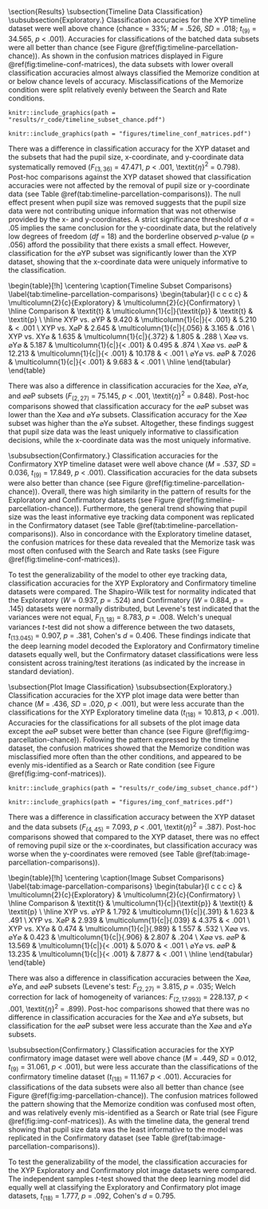 \section{Results}
\subsection{Timeline Data Classification}
\subsubsection{Exploratory.}
Classification accuracies for the XYP timeline dataset were well above chance (chance = 33\%; _M_ = .526, _SD_ = .018; _t_$_{(9)}$ = 34.565, _p_ < .001). Accuracies for classifications of the batched data subsets were all better than chance (see Figure \@ref(fig:timeline-parcellation-chance)). As shown in the confusion matrices displayed in Figure \@ref(fig:timeline-conf-matrices), the data subsets with lower overall classification accuracies almost always classified the Memorize condition at or below chance levels of accuracy. Misclassifications of the Memorize condition were split relatively evenly between the Search and Rate conditions.

<!-- Timeline Parcellation v Chance -->
```{r timeline-parcellation-chance, fig.cap = "The graph represents the average accuracy reported for each subset of the timeline data. All of the data subsets were decoded at levels better than chance (33\\%). Each subset is labeled with the mean accuracy. The error bars represent standard errors.", echo = FALSE}
knitr::include_graphics(path = "results/r_code/timeline_subset_chance.pdf")
```

<!-- Timeline Confusion Matrices -->
```{r timeline-conf-matrices, fig.cap = "The confusion matrices represent the average classification accuracies for each condition of the timeline data (S = Search, M = Memorize, R = Rate). The vertical axis of the confusion matrices represents the actual condition for trial. The horizontle axis of the confusion matrices represents the condition that was predicted by the model.", echo = FALSE}
knitr::include_graphics(path = "figures/timeline_conf_matrices.pdf")
```

There was a difference in classification accuracy for the XYP dataset and the subsets that had the pupil size, x-coordinate, and y-coordinate data systematically removed (_F_$_{(3, 36)}$ = 47.471, _p_ < .001, \textit{$\eta$}$^{2}$ = 0.798). Post-hoc comparisons against the XYP dataset showed that classification accuracies were not affected by the removal of pupil size<!-- (XY$\varnothing$; _t_$_{(18)}$ = 1.635, _p_ = .372)--> or y-coordinate data<!-- (X$\varnothing$P; _t_$_{(18)}$ = 2.645, _p_ = .056)--> (see Table \@ref(tab:timeline-parcellation-comparisons)). The null effect present when pupil size was removed suggests that the pupil size data were not contributing unique information that was not otherwise provided by the x- and y-coordinates. A strict significance threshold of $\alpha$ = .05 implies the same conclusion for the y-coordinate data, but the relatively low degrees of freedom (_df_ = 18) and the borderline observed _p_-value (_p_ = .056) afford the possibility that there exists a small effect. However, classification for the $\varnothing$YP subset was significantly lower than the XYP dataset<!-- (_t_$_{(18)}$ = 9.420, _p_ < .001)-->, showing that the x-coordinate data were uniquely informative to the classification.
<!-- %!could also include comparisons between the var-removed datasets, but this seems to tell the story..right? -->

<!-- Timeline Parcellation Comparisons -->
\begin{table}[!h]
    \centering
    \caption{Timeline Subset Comparisons}
    \label{tab:timeline-parcellation-comparisons}
    \begin{tabular}{l c c c c}
         & \multicolumn{2}{c}{Exploratory} & \multicolumn{2}{c}{Confirmatory} \\
        \hline
        Comparison & \textit{t} & \multicolumn{1}{c|}{\textit{p}} & \textit{t} & \textit{p} \\
        \hline
        XYP vs. $\varnothing$YP & 9.420 & \multicolumn{1}{c|}{< .001} & 5.210 & < .001 \\
        XYP vs. X$\varnothing$P & 2.645 & \multicolumn{1}{c|}{.056} & 3.165 & .016 \\
        XYP vs. XY$\varnothing$ & 1.635 & \multicolumn{1}{c|}{.372} & 1.805 & .288 \\
        X$\varnothing\varnothing$ vs. $\varnothing$Y$\varnothing$ & 5.187 & \multicolumn{1}{c|}{< .001} & 0.495 & .874 \\
        X$\varnothing\varnothing$ vs. $\varnothing\varnothing$P & 12.213 & \multicolumn{1}{c|}{< .001} & 10.178 & < .001 \\
        $\varnothing$Y$\varnothing$ vs. $\varnothing\varnothing$P & 7.026 & \multicolumn{1}{c|}{< .001} & 9.683 & < .001 \\
        \hline
    \end{tabular}
\end{table}

There was also a difference in classification accuracies for the X$\varnothing\varnothing$, $\varnothing$Y$\varnothing$, and $\varnothing\varnothing$P subsets (_F_$_{(2, 27)}$ = 75.145, _p_ < .001, \textit{$\eta$}$^{2}$ = 0.848). Post-hoc comparisons showed that classification accuracy for the $\varnothing\varnothing$P subset was lower than the X$\varnothing\varnothing$<!-- (_t_$_{(18)}$ = 12.213, _p_ < .001)--> and $\varnothing$Y$\varnothing$<!-- (_t_$_{(18)}$ = 7.026, _p_ < .001)--> subsets. Classification accuracy for the X$\varnothing\varnothing$ subset was higher than the $\varnothing$Y$\varnothing$ subset<!-- (_t_$_{(18)}$ = 5.187, _p_ < .001)-->. Altogether, these findings suggest that pupil size data was the least uniquely informative to classification decisions, while the x-coordinate data was the most uniquely informative.

\subsubsection{Confirmatory.}
Classification accuracies for the Confirmatory XYP timeline dataset were well above chance (_M_ = .537, _SD_ = 0.036, _t_$_{(9)}$ = 17.849, _p_ < .001). Classification accuracies for the data subsets were also better than chance (see Figure \@ref(fig:timeline-parcellation-chance)). Overall, there was high similarity in the pattern of results for the Exploratory and Confirmatory datasets (see Figure \@ref(fig:timeline-parcellation-chance)). Furthermore, the general trend showing that pupil size was the least informative eye tracking data component was replicated in the Confirmatory dataset (see Table \@ref(tab:timeline-parcellation-comparisons)). Also in concordance with the Exploratory timeline dataset, the confusion matrices for these data revealed that the Memorize task was most often confused with the Search and Rate tasks (see Figure \@ref(fig:timeline-conf-matrices)).

To test the generalizability of the model to other eye tracking data, classification accuracies for the XYP Exploratory and Confirmatory timeline datasets were compared. The Shapiro-Wilk test for normality indicated that the Exploratory (_W_ = 0.937, _p_ = .524) and Confirmatory (_W_ = 0.884, _p_ = .145) datasets were normally distributed, but Levene's test indicated that the variances were not equal, _F_$_{(1, 18)}$ = 8.783, _p_ = .008. Welch's unequal variances _t_-test did not show a difference between the two datasets, _t_$_{(13.045)}$ = 0.907, _p_ = .381, Cohen's _d_ = 0.406. These findings indicate that the deep learning model decoded the Exploratory and Confirmatory timeline datasets equally well, but the Confirmatory dataset classifications were less consistent across training/test iterations (as indicated by the increase in standard deviation).<!-- likely the product of a lot fewer data points -->

\subsection{Plot Image Classification}
\subsubsection{Exploratory.}
Classification accuracies for the XYP plot image data were better than chance (_M_ = .436, _SD_ = .020, _p_ < .001), but were less accurate than the classifications for the XYP Exploratory timeline data (_t_$_{(18)}$ = 10.813, _p_ < .001). Accuracies for the classifications for all subsets of the plot image data except the $\varnothing\varnothing$P subset were better than chance (see Figure \@ref(fig:img-parcellation-chance)). Following the pattern expressed by the timeline dataset, the confusion matrices showed that the Memorize condition was misclassified more often than the other conditions, and appeared to be evenly mis-identified as a Search or Rate condition (see Figure \@ref(fig:img-conf-matrices)).

<!-- Image Parcellations v Chance -->
```{r img-parcellation-chance, fig.cap = "The graph represents the average accuracy reported for each subset of the image data. All of the data subsets except for the Exploratory $\\varnothing\\varnothing$P dataset were decoded at levels better than chance (33\\%). Each subset is labeled with the mean accuracy. The error bars represent standard errors.", echo = FALSE}
knitr::include_graphics(path = "results/r_code/img_subset_chance.pdf")
```

<!-- Image Confusion Matrices -->
```{r img-conf-matrices, fig.cap = "The confusion matrices represent the average classification accuracies for each condition of the image data (S = Search, M = Memorize, R = Rate). The vertical axis of the confusion matrices represents the actual condition for the trial. The horizontle axis of the confusion matrices represents the condition that was predicted by the model.", echo = FALSE}
knitr::include_graphics(path = "figures/img_conf_matrices.pdf")
```

There was a difference in classification accuracy between the XYP dataset and the data subsets (_F_$_{(4, 45)}$ = 7.093, _p_ < .001, \textit{$\eta$}$^{2}$ = .387). Post-hoc comparisons showed that compared to the XYP dataset, there was no effect of removing pupil size<!-- (XY$\varnothing$; _t_$_{(18)}$ = 0.474, _p_ = .989)--> or the x-coordinates<!-- ($\varnothing$YP; _t_$_{(18)}$ = 1.792, _p_ = .391)-->, but classification accuracy was worse when the y-coordinates were removed<!-- (X$\varnothing$P; _t_$_{(18)}$ = 2.939, _p_ = .039)--> (see Table \@ref(tab:image-parcellation-comparisons)).

<!-- Image Parcellation Comparisons -->
\begin{table}[!h]
    \centering
    \caption{Image Subset Comparisons}
    \label{tab:image-parcellation-comparisons}
    \begin{tabular}{l c c c c}
         & \multicolumn{2}{c}{Exploratory} & \multicolumn{2}{c}{Confirmatory} \\
        \hline
        Comparison & \textit{t} & \multicolumn{1}{c|}{\textit{p}} & \textit{t} & \textit{p} \\
        \hline
        XYP vs. $\varnothing$YP & 1.792 & \multicolumn{1}{c|}{.391} & 1.623 & .491 \\
        XYP vs. X$\varnothing$P & 2.939 & \multicolumn{1}{c|}{.039} & 4.375 & < .001 \\
        XYP vs. XY$\varnothing$ & 0.474 & \multicolumn{1}{c|}{.989} & 1.557 & .532 \\
        X$\varnothing\varnothing$ vs. $\varnothing$Y$\varnothing$ & 0.423 & \multicolumn{1}{c|}{.906} & 2.807 & .204 \\
        X$\varnothing\varnothing$ vs. $\varnothing\varnothing$P & 13.569 & \multicolumn{1}{c|}{< .001} & 5.070 & < .001 \\
        $\varnothing$Y$\varnothing$ vs. $\varnothing\varnothing$P & 13.235 & \multicolumn{1}{c|}{< .001} & 7.877 & < .001 \\
        \hline
    \end{tabular}
\end{table}

There was also a difference in classification accuracies between the X$\varnothing\varnothing$, $\varnothing$Y$\varnothing$, and $\varnothing\varnothing$P subsets (Levene's test: _F_$_{(2, 27)}$ = 3.815, _p_ = .035; Welch correction for lack of homogeneity of variances: _F_$_{(2, 17.993)}$ = 228.137, _p_ < .001, \textit{$\eta$}$^{2}$ = .899). Post-hoc comparisons showed that there was no difference in classification accuracies for the X$\varnothing\varnothing$ and $\varnothing$Y$\varnothing$ subsets<!-- (_t_$_{(18)}$ = 0.423, _p_ = .906)-->, but classification for the $\varnothing\varnothing$P subset were less accurate than the X$\varnothing\varnothing$<!-- (_t_${(18)}$ = 13.569, _p_ < .001)--> and $\varnothing$Y$\varnothing$<!-- (_t_$_{(18)}$ = 13.235, _p_ < .001)--> subsets.

\subsubsection{Confirmatory.}
Classification accuracies for the XYP confirmatory image dataset were well above chance (_M_ = .449, _SD_ = 0.012, _t_$_{(9)}$ = 31.061, _p_ < .001), but were less accurate than the classifications of the confirmatory timeline dataset (_t_$_{(18)}$ = 11.167 _p_ < .001). Accuracies for classifications of the data subsets were also all better than chance (see Figure \@ref(fig:img-parcellation-chance)). The confusion matrices followed the pattern showing that the Memorize condition was confused most often, and was relatively evenly mis-identified as a Search or Rate trial (see Figure \@ref(fig:img-conf-matrices)). As with the timeline data, the general trend showing that pupil size data was the least informative to the model was replicated in the Confirmatory dataset (see Table \@ref(tab:image-parcellation-comparisons)).

To test the generalizability of the model, the classification accuracies for the XYP Exploratory and Confirmatory plot image datasets were compared. The independent samples _t_-test showed that the deep learning model did equally well at classifying the Exploratory and Confirmatory plot image datasets, _t_$_{(18)}$ = 1.777, _p_ = .092, Cohen's _d_ = 0.795.<!-- double-checked. looks right -->
